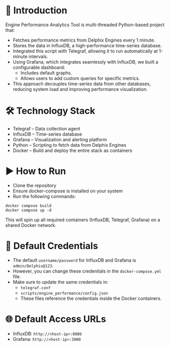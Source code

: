 # 🚀 Introduction
Engine Performance Analytics Tool is multi-threaded Python-based project that:​
- Fetches performance metrics from Delphix Engines every 1 minute.​
- Stores the data in InfluxDB, a high-performance time-series database.​
- Integrated this script with Telegraf, allowing it to run automatically at 1-minute intervals.​
- Using Grafana, which integrates seamlessly with InfluxDB, we built a configurable dashboard:​
  - Includes default graphs.​
  - Allows users to add custom queries for specific metrics.​
- This approach decouples time-series data from other databases, reducing system load and improving performance visualization.

# 🛠️ Technology Stack
- Telegraf – Data collection agent
- InfluxDB – Time-series database
- Grafana – Visualization and alerting platform
- Python – Scripting to fetch data from Delphix Engines
- Docker – Build and deploy the entire stack as containers

# ▶️ How to Run
- Clone the repository
- Ensure docker-compose is installed on your system
- Run the following commands:
```
docker compose build  
docker compose up -d
```
This will spin up all required containers (InfluxDB, Telegraf, Grafana) on a shared Docker network.



# 🔐 Default Credentials
- The default `username/password` for InfluxDB and Grafana is `admin/Delphix@123`.
- However, you can change these credentials in the `docker-compose.yml` file.
- Make sure to update the same credentials in:
  - `telegraf.conf`
  - `scripts/engine_performance/config.json`
  - These files reference the credentials inside the Docker containers.

# 🌐 Default Access URLs
- InfluxDB: `http://<host-ip>:8086`
- Grafana: `http://<host-ip>:3000`
